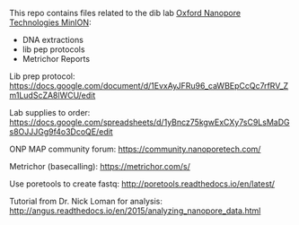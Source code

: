 This repo contains files related to the dib lab [Oxford Nanopore Technologies MinION](https://www.nanoporetech.com/):
- DNA extractions
- lib pep protocols
- Metrichor Reports

Lib prep protocol:
https://docs.google.com/document/d/1EvxAyJFRu96_caWBEpCcQc7rfRV_Zm1LudScZA8lWCU/edit

Lab supplies to order:
https://docs.google.com/spreadsheets/d/1yBncz75kgwExCXy7sC9LsMaDGs8OJJJGg9f4o3DcoQE/edit

ONP MAP community forum:
https://community.nanoporetech.com/

Metrichor (basecalling):
https://metrichor.com/s/

Use poretools to create fastq:
http://poretools.readthedocs.io/en/latest/

Tutorial from Dr. Nick Loman for analysis:
http://angus.readthedocs.io/en/2015/analyzing_nanopore_data.html

